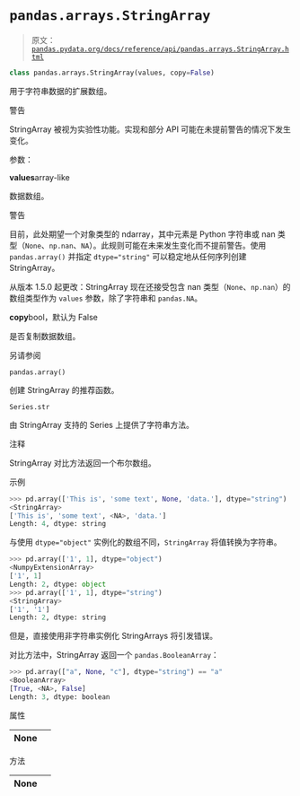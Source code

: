 # `pandas.arrays.StringArray`

> 原文：[`pandas.pydata.org/docs/reference/api/pandas.arrays.StringArray.html`](https://pandas.pydata.org/docs/reference/api/pandas.arrays.StringArray.html)

```py
class pandas.arrays.StringArray(values, copy=False)
```

用于字符串数据的扩展数组。

警告

StringArray 被视为实验性功能。实现和部分 API 可能在未提前警告的情况下发生变化。

参数：

**values**array-like

数据数组。

警告

目前，此处期望一个对象类型的 ndarray，其中元素是 Python 字符串或 nan 类型（`None`、`np.nan`、`NA`）。此规则可能在未来发生变化而不提前警告。使用 `pandas.array()` 并指定 `dtype="string"` 可以稳定地从任何序列创建 StringArray。

从版本 1.5.0 起更改：StringArray 现在还接受包含 nan 类型（`None`、`np.nan`）的数组类型作为 `values` 参数，除了字符串和 `pandas.NA`。

**copy**bool，默认为 False

是否复制数据数组。

另请参阅

`pandas.array()`

创建 StringArray 的推荐函数。

`Series.str`

由 StringArray 支持的 Series 上提供了字符串方法。

注释

StringArray 对比方法返回一个布尔数组。

示例

```py
>>> pd.array(['This is', 'some text', None, 'data.'], dtype="string")
<StringArray>
['This is', 'some text', <NA>, 'data.']
Length: 4, dtype: string 
```

与使用 `dtype="object"` 实例化的数组不同，`StringArray` 将值转换为字符串。

```py
>>> pd.array(['1', 1], dtype="object")
<NumpyExtensionArray>
['1', 1]
Length: 2, dtype: object
>>> pd.array(['1', 1], dtype="string")
<StringArray>
['1', '1']
Length: 2, dtype: string 
```

但是，直接使用非字符串实例化 StringArrays 将引发错误。

对比方法中，StringArray 返回一个 `pandas.BooleanArray`：

```py
>>> pd.array(["a", None, "c"], dtype="string") == "a"
<BooleanArray>
[True, <NA>, False]
Length: 3, dtype: boolean 
```

属性

| **None** |  |
| --- | --- |

方法

| **None** |  |
| --- | --- |
